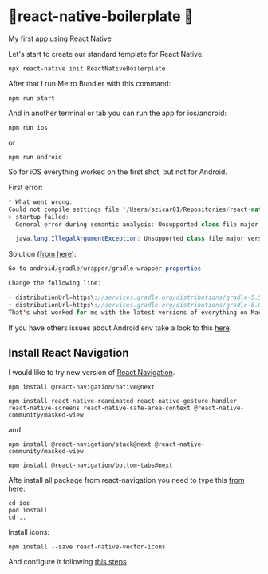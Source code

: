 # 🚀react-native-boilerplate 🚀
My first app using React Native

Let's start to create our standard template for React Native:

```
npx react-native init ReactNativeBoilerplate
```

After that I run Metro Bundler with this command:

```
npm run start
```


And in another terminal or tab you can run the app for ios/android:

```
npm run ios
```

or

```
npm run android
```


So for iOS everything worked on the first shot, but not for Android.


First error:

```java
* What went wrong:
Could not compile settings file '/Users/szicar01/Repositories/react-native-boilerplate/android/settings.gradle'.
> startup failed:
  General error during semantic analysis: Unsupported class file major version 57

  java.lang.IllegalArgumentException: Unsupported class file major version 57
```

Solution ([from here](https://github.com/facebook/react-native/issues/26625#issuecomment-560030421z)):

```java
Go to android/gradle/wrapper/gradle-wrapper.properties

Change the following line:

- distributionUrl=https\://services.gradle.org/distributions/gradle-5.5-all.zip
+ distributionUrl=https\://services.gradle.org/distributions/gradle-6.0.1-all.zip
That's what worked for me with the latest versions of everything on MacOS
```

If you have others issues about Android env take a look to this [here](https://facebook.github.io/react-native/docs/getting-started.html#android-development-environment).


## Install React Navigation

I would like to try new version of [React Navigation](https://reactnavigation.org/docs/en/next/getting-started.html).

```
npm install @react-navigation/native@next
```

```
npm install react-native-reanimated react-native-gesture-handler react-native-screens react-native-safe-area-context @react-native-community/masked-view
```

and 

```
npm install @react-navigation/stack@next @react-native-community/masked-view
```

```
npm install @react-navigation/bottom-tabs@next
```

Afte install all package from react-navigation you need to type this [from here](https://reactnavigation.org/docs/en/next/getting-started.html):

```
cd ios
pod install
cd ..
```

Install icons:

```
npm install --save react-native-vector-icons
```

And configure it following [this steps](https://github.com/oblador/react-native-vector-icons#installation) 
